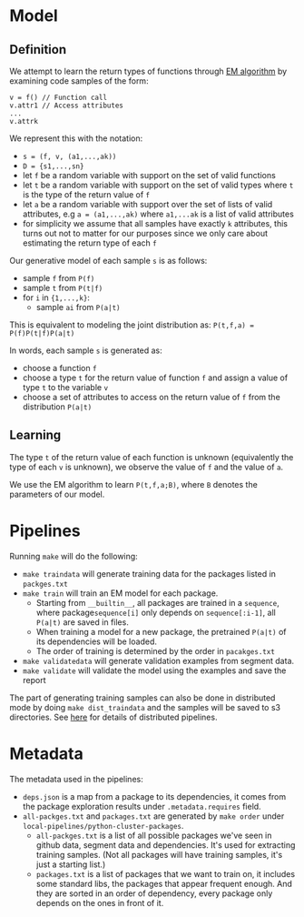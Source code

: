 # Model
## Definition
We attempt to learn the return types of functions through [EM algorithm](http://cs229.stanford.edu/notes/cs229-notes8.pdf) 
by examining code samples of the form:
```
v = f() // Function call
v.attr1 // Access attributes
...
v.attrk
```

We represent this with the notation:
- `s = (f, v, (a1,...,ak))`
- `D = {s1,...,sn}`
- let `f` be a random variable with support on the set of valid functions
- let `t` be a random variable with support on the set of valid types where `t` is the type of the
  return value of `f`
- let `a` be a random variable with support over the set of lists of valid attributes,
  e.g `a = (a1,...,ak)` where `a1,...ak` is a list of valid attributes
- for simplicity we assume that all samples have exactly `k` attributes, this turns out
  not to matter for our purposes since we only care about estimating the return type of each `f`

Our generative model of each sample `s` is as follows:
- sample `f` from `P(f)`
- sample `t` from `P(t|f)`
- for `i` in `{1,...,k}`:
  - sample `ai` from `P(a|t)`

This is equivalent to modeling the joint distribution as:
`P(t,f,a) = P(f)P(t|f)P(a|t)`

In words, each sample `s` is generated as:
- choose a function `f` 
- choose a type `t` for the return value of function `f` and assign a value of type `t` to the variable `v`
- choose a set of attributes to access on the return value of `f` from the distribution `P(a|t)`

## Learning
The type `t` of the return value of each function is unknown (equivalently the type of each `v` is unknown), 
we observe the value of `f` and the value of `a`.

We use the EM algorithm to learn `P(t,f,a;B)`, where `B` denotes the parameters of our model.

# Pipelines
Running `make` will do the following:
- `make traindata` will generate training data for the packages listed in `packges.txt`
- `make train` will train an EM model for each package.
	- Starting from `__builtin__`, all packages are trained in a `sequence`, 
	where package`sequence[i]` only depends on `sequence[:i-1]`, all `P(a|t)` are saved in files.
	- When training a model for a new package, the pretrained `P(a|t)` of its dependencies will be loaded.
	- The order of training is determined by the order in `pacakges.txt`
- `make validatedata` will generate validation examples from segment data.
- `make validate` will validate the model using the examples and save the report

The part of generating training samples can also be done in distributed mode 
by doing `make dist_traindata` and the samples will be saved to s3 directories. 
See [here](https://kite.quip.com/bRd8AR3xv9xq/Launching-a-distributed-pipeline) for details of distributed pipelines.

# Metadata
The metadata used in the pipelines:
- `deps.json` is a map from a package to its dependencies, 
it comes from the package exploration results under `.metadata.requires` field.
- `all-packges.txt` and `packages.txt` are generated by `make order` under
`local-pipelines/python-cluster-packages`.
	- `all-packges.txt` is a list of all possible packages we've seen in github
	data, segment data and dependencies. It's used for extracting training samples. 
	(Not all packages will have training samples, it's just a starting list.)
	- `packages.txt` is a list of packages that we want to train on, it includes some
	standard libs, the packages that appear frequent enough. And they are sorted in an order
	of dependency, every package only depends on the ones in front of it.